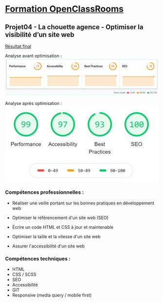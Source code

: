 # [Formation OpenClassRooms](https://openclassrooms.com/fr/paths/185-developpeur-web)
## Projet04 - La chouette agence - Optimiser la visibilité d’un site web

[Résultat final](https://imtho.github.io/Projet04-OptimizedWebsite/)

Analyse avant optimisation :
![](avant-opti.PNG)

Analyse après optimisation :
![](apres-opti.PNG)

### Compétences professionnelles :

- Réaliser une veille portant sur les bonnes pratiques en développement web

- Optimiser le référencement d'un site web (SEO)

- Écrire un code HTML et CSS à jour et maintenable

- Optimiser la taille et la vitesse d'un site web

- Assurer l'accessibilité d'un site web

### Compétences techniques :

- HTML
- CSS / SCSS
- SEO
- Accessibilité
- GIT
- Responsive (media query / mobile first)

